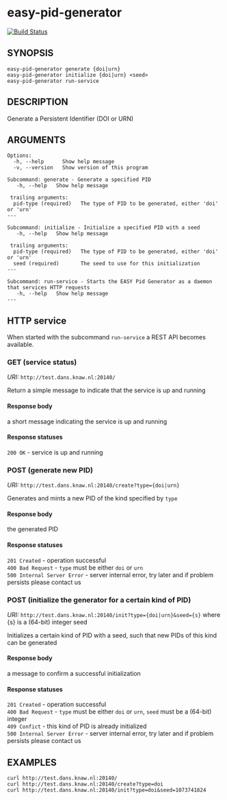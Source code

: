 easy-pid-generator
==================
[![Build Status](https://travis-ci.org/DANS-KNAW/easy-pid-generator.png?branch=master)](https://travis-ci.org/DANS-KNAW/easy-pid-generator)

SYNOPSIS
--------

    easy-pid-generator generate {doi|urn}
    easy-pid-generator initialize {doi|urn} <seed>
    easy-pid-generator run-service


DESCRIPTION
-----------

Generate a Persistent Identifier (DOI or URN)


ARGUMENTS
---------

    Options:
      -h, --help      Show help message
      -v, --version   Show version of this program
    
    Subcommand: generate - Generate a specified PID
       -h, --help   Show help message
    
     trailing arguments:
      pid-type (required)   The type of PID to be generated, either 'doi' or 'urn'
    ---
    
    Subcommand: initialize - Initialize a specified PID with a seed
       -h, --help   Show help message
    
     trailing arguments:
      pid-type (required)   The type of PID to be generated, either 'doi' or 'urn'
      seed (required)       The seed to use for this initialization
    ---
    
    Subcommand: run-service - Starts the EASY Pid Generator as a daemon that services HTTP requests
       -h, --help   Show help message
    ---


HTTP service
------------

When started with the subcommand `run-service` a REST API becomes available.

### GET (service status)
_URI:_ `http://test.dans.knaw.nl:20140/`

Return a simple message to indicate that the service is up and running

#### Response body
a short message indicating the service is up and running

#### Response statuses
`200 OK` - service is up and running


### POST (generate new PID)
_URI:_ `http://test.dans.knaw.nl:20140/create?type={doi|urn}`

Generates and mints a new PID of the kind specified by `type`

#### Response body
the generated PID

#### Response statuses
`201 Created` - operation successful<br>
`400 Bad Request` - `type` must be either `doi` or `urn`<br>
`500 Internal Server Error` - server internal error, try later and if problem persists please contact us


### POST (initialize the generator for a certain kind of PID)
_URI:_ `http://test.dans.knaw.nl:20140/init?type={doi|urn}&seed={s}` where {s} is a (64-bit) integer seed

Initializes a certain kind of PID with a seed, such that new PIDs of this kind can be generated

#### Response body
a message to confirm a successful initialization

#### Response statuses
`201 Created` - operation successful<br>
`400 Bad Request` - `type` must be either `doi` or `urn`, `seed` must be a (64-bit) integer<br>
`409 Confict` - this kind of PID is already initialized<br>
`500 Internal Server Error` - server internal error, try later and if problem persists please contact us


EXAMPLES
--------

    curl http://test.dans.knaw.nl:20140/
    curl http://test.dans.knaw.nl:20140/create?type=doi
    curl http://test.dans.knaw.nl:20140/init?type=doi&seed=1073741824
